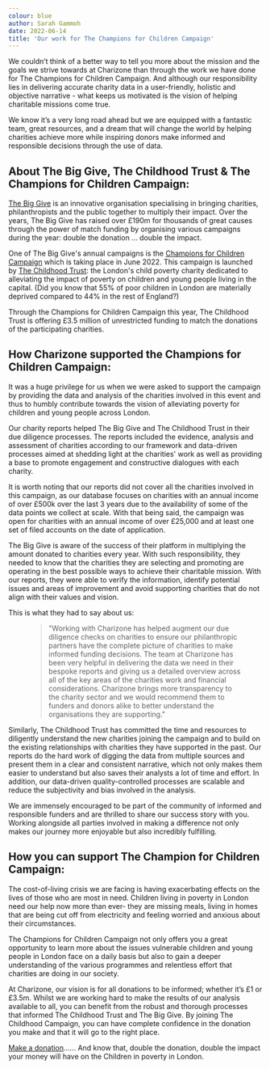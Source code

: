 ```yaml
---
colour: blue
author: Sarah Gammoh
date: 2022-06-14
title: 'Our work for The Champions for Children Campaign'
---
```


We couldn’t think of a better way to tell you more about the mission and the goals we strive towards at Charizone than through the work we have done for The Champions for Children Campaign. And although our responsibility lies in delivering accurate charity data in a user-friendly, holistic and objective narrative  - what keeps us motivated is the vision of helping charitable missions come true.

We know it’s a very long road ahead but we are equipped with a fantastic team, great resources, and a dream that will change the world by helping charities achieve more while inspiring donors make informed and responsible decisions through the use of data.

## About The Big Give, The Childhood Trust & The Champions for Children Campaign:

[The Big Give](https://donate.thebiggive.org.uk/) is an innovative organisation specialising in bringing charities, philanthropists and the public together to multiply their impact. Over the years, The Big Give has raised over &pound;190m for thousands of great causes through the power of match funding by organising various campaigns during the year: double the donation &mldr; double the impact.

One of The Big Give's annual campaigns is the [Champions for Children Campaign](https://donate.thebiggive.org.uk/champions-for-children-2022) which is taking place in June 2022. This campaign is launched by [The Childhood Trust](https://www.childhoodtrust.org.uk/): the London&apos;s child poverty charity dedicated to alleviating the impact of poverty on children and young people living in the capital. (Did you know that 55% of poor children in London are materially deprived compared to 44% in the rest of England?)

Through the Champions for Children Campaign this year, The Childhood Trust is offering &pound;3.5 million of unrestricted funding to match the donations of the participating charities.

## How Charizone supported the Champions for Children Campaign: 

It was a huge privilege for us when we were asked to support the campaign by providing the data and analysis of the charities involved in this event and thus to humbly contribute towards the vision of alleviating poverty for children and young people across London.  

Our charity reports helped The Big Give and The Childhood Trust in their due diligence processes. The reports included the evidence, analysis and assessment of charities according to our framework and data-driven processes aimed at shedding light at the charities' work as well as providing a base to promote engagement and constructive dialogues with each charity. 

It is worth noting that our reports did not cover all the charities involved in this campaign, as our database focuses on charities with an annual income of over &pound;500k over the last 3 years due to the availability of some of the data points we collect at scale. With that being said, the campaign was open for charities with an annual income of over &pound;25,000 and at least one set of filed accounts on the date of application.

The Big Give is aware of the success of their platform in multiplying the amount donated to charities every year. With such responsibility, they needed to know that the charities they are selecting and promoting are operating in the best possible ways to achieve their charitable mission. With our reports, they were able to verify the information, identify potential issues and areas of improvement and avoid supporting charities that do not align with their values and vision.  

This is what they had to say about us: 

<figure class="quote">
    <blockquote cite="The Big Give">
        <p>&quot;Working with Charizone has helped augment our due diligence checks on charities to ensure our philanthropic partners have the complete picture of charities to make informed funding decisions. The team at Charizone has been very helpful in delivering the data we need in their bespoke reports and giving us a detailed overview across all of the key areas of the charities work and financial considerations. Charizone brings more transparency to the charity sector and we would recommend them to funders and donors alike to better understand the organisations they are supporting.&quot;</p>
    </blockquote>
</figure>

Similarly, The Childhood Trust has committed the time and resources to diligently understand the new charities joining the campaign and to build on the existing relationships with charities they have supported in the past. Our reports do the hard work of digging the data from multiple sources and present them in a clear and consistent narrative, which not only makes them easier to understand but also saves their analysts a lot of time and effort. In addition, our data-driven quality-controlled processes are scalable and reduce the subjectivity and bias involved in the analysis. 

We are immensely encouraged to be part of the community of informed and responsible funders and are thrilled to share our success story with you. Working alongside all parties involved in making a difference not only makes our journey more enjoyable but also incredibly fulfilling.

## How you can support The Champion for Children Campaign: 

The cost-of-living crisis we are facing is having exacerbating effects on the lives of those who are most in need. Children living in poverty in London need our help now more than ever- they are missing meals, living in homes that are being cut off from electricity and feeling worried and anxious about their circumstances. 

The Champions for Children Campaign not only offers you a great opportunity to learn more about the issues vulnerable children and young people in London face on a daily basis but also to gain a deeper understanding of the various programmes and relentless effort that charities are doing in our society. 

At Charizone, our vision is for all donations to be informed; whether it&rsquo;s &pound;1 or &pound;3.5m. Whilst we are working hard to make the results of our analysis available to all, you can benefit from the robust and thorough processes that informed The Childhood Trust and The Big Give. By joining The Childhood Campaign, you can have complete confidence in the donation you make and that it will go to the right place. 


<a href="https://donate.thebiggive.org.uk/champions-for-children-2022" class="btn bg-purple color-white">Make a donation</a>...... And know that, double the donation, double the impact your money will have on the Children in poverty in London.


